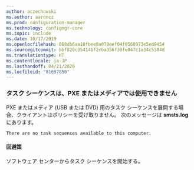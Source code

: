 ```yaml
---
author: aczechowski
ms.author: aaroncz
ms.prod: configuration-manager
ms.technology: configmgr-core
ms.topic: include
ms.date: 10/17/2019
ms.openlocfilehash: 668db6aa10fbee0a078eef04f0560973e5ed9454
ms.sourcegitcommit: bbf820c35414bf2cba356f30fe047c1a34c5384d
ms.translationtype: HT
ms.contentlocale: ja-JP
ms.lasthandoff: 04/21/2020
ms.locfileid: "81697850"
---
```

### <a name="task-sequences-arent-available-to-pxe-or-media"></a><a name="ki_osd"></a> タスク シーケンスは、PXE またはメディアでは使用できません

<!--5578298-->
PXE またはメディア (USB または DVD) 用のタスク シーケンスを展開する場合、クライアントはポリシーを受け取りません。 次のメッセージは **smsts.log** にあります。

`There are no task sequences available to this computer.`

#### <a name="workaround"></a>回避策

ソフトウェア センターからタスク シーケンスを開始する。
